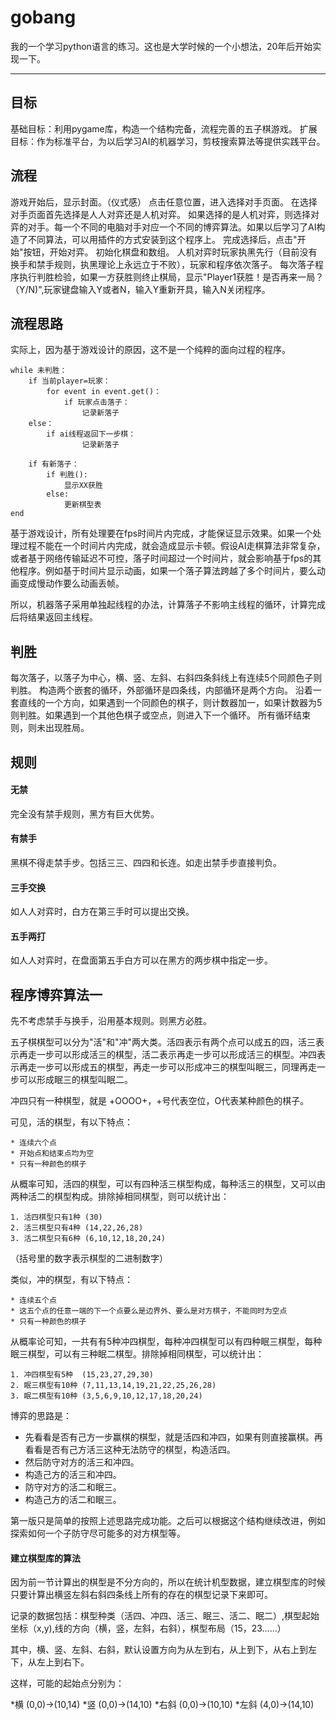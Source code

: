 # gobang

我的一个学习python语言的练习。这也是大学时候的一个小想法，20年后开始实现一下。

----
## 目标
基础目标：利用pygame库，构造一个结构完备，流程完善的五子棋游戏。
扩展目标：作为标准平台，为以后学习AI的机器学习，剪枝搜索算法等提供实践平台。

## 流程

游戏开始后，显示封面。（仪式感）
点击任意位置，进入选择对手页面。
在选择对手页面首先选择是人人对弈还是人机对弈。
如果选择的是人机对弈，则选择对弈的对手。每一个不同的电脑对手对应一个不同的博弈算法。如果以后学习了AI构造了不同算法，可以用插件的方式安装到这个程序上。
完成选择后，点击"开始"按钮，开始对弈。
初始化棋盘和数组。
人机对弈时玩家执黑先行（目前没有换手和禁手规则，执黑理论上永远立于不败），玩家和程序依次落子。
每次落子程序执行判胜检验，如果一方获胜则终止棋局，显示"Player1获胜！是否再来一局？（Y/N)",玩家键盘输入Y或者N，输入Y重新开具，输入N关闭程序。

## 流程思路
实际上，因为基于游戏设计的原因，这不是一个纯粹的面向过程的程序。
```
while 未判胜：
    if 当前player=玩家：
        for event in event.get()：
            if 玩家点击落子：
                记录新落子
    else：    
        if ai线程返回下一步棋：
                记录新落子

    if 有新落子：
        if 判胜():
            显示XX获胜
        else:
            更新棋型表
end
```
基于游戏设计，所有处理要在fps时间片内完成，才能保证显示效果。如果一个处理过程不能在一个时间片内完成，就会造成显示卡顿。假设AI走棋算法非常复杂，或者基于网络传输延迟不可控，落子时间超过一个时间片，就会影响基于fps的其他程序。例如基于时间片显示动画，如果一个落子算法跨越了多个时间片，要么动画变成慢动作要么动画丢帧。

所以，机器落子采用单独起线程的办法，计算落子不影响主线程的循环，计算完成后将结果返回主线程。

## 判胜

每次落子，以落子为中心，横、竖、左斜、右斜四条斜线上有连续5个同颜色子则判胜。
构造两个嵌套的循环，外部循环是四条线，内部循环是两个方向。
沿着一套直线的一个方向，如果遇到一个同颜色的棋子，则计数器加一，如果计数器为5则判胜。如果遇到一个其他色棋子或空点，则进入下一个循环。
所有循环结束则，则未出现胜局。

## 规则

#### 无禁

完全没有禁手规则，黑方有巨大优势。

#### 有禁手

黑棋不得走禁手步。包括三三、四四和长连。如走出禁手步直接判负。

#### 三手交换

如人人对弈时，白方在第三手时可以提出交换。

#### 五手两打

如人人对弈时，在盘面第五手白方可以在黑方的两步棋中指定一步。

## 程序博弈算法一

先不考虑禁手与换手，沿用基本规则。则黑方必胜。

五子棋棋型可以分为"活"和"冲"两大类。活四表示有两个点可以成五的四，活三表示再走一步可以形成活三的棋型，活二表示再走一步可以形成活三的棋型。冲四表示再走一步可以形成五的棋型，再走一步可以形成冲三的棋型叫眠三，同理再走一步可以形成眠三的棋型叫眠二。

冲四只有一种棋型，就是 +OOOO+，+号代表空位，O代表某种颜色的棋子。

可见，活的棋型，有以下特点：

    * 连续六个点
    * 开始点和结束点均为空
    * 只有一种颜色的棋子

从概率可知，活四的棋型，可以有四种活三棋型构成，每种活三的棋型，又可以由两种活二的棋型构成。排除掉相同棋型，则可以统计出：

    1. 活四棋型只有1种 (30)
    2. 活三棋型只有4种 (14,22,26,28)
    3. 活二棋型只有6种 (6,10,12,18,20,24)

（括号里的数字表示棋型的二进制数字）

类似，冲的棋型，有以下特点：

    * 连续五个点
    * 这五个点的任意一端的下一个点要么是边界外、要么是对方棋子，不能同时为空点
    * 只有一种颜色的棋子
    
从概率论可知，一共有有5种冲四棋型，每种冲四棋型可以有四种眠三棋型，每种眠三棋型，可以有三种眠二棋型。排除掉相同棋型，可以统计出：

    1. 冲四棋型有5种  (15,23,27,29,30)
    2. 眠三棋型有10种 (7,11,13,14,19,21,22,25,26,28)
    3. 眠二棋型有10种 (3,5,6,9,10,12,17,18,20,24)

博弈的思路是：
* 先看看是否有己方一步赢棋的棋型，就是活四和冲四，如果有则直接赢棋。再看看是否有己方活三这种无法防守的棋型，构造活四。
* 然后防守对方的活三和冲四。
* 构造己方的活三和冲四。
* 防守对方的活二和眠三。
* 构造己方的活二和眠三。

第一版只是简单的按照上述思路完成功能。之后可以根据这个结构继续改进，例如探索如何一个子防守尽可能多的对方棋型等。

#### 建立棋型库的算法

因为前一节计算出的棋型是不分方向的，所以在统计机型数据，建立棋型库的时候只要计算出横竖左斜右斜四条线上所有的存在的棋型记录下来即可。

记录的数据包括：棋型种类（活四、冲四、活三、眠三、活二、眠二）,棋型起始坐标（x,y),线的方向（横，竖，左斜，右斜），棋型布局（15，23……）

其中，横、竖、左斜、右斜，默认设置方向为从左到右，从上到下，从右上到左下，从左上到右下。

这样，可能的起始点分别为：

*横 (0,0)->(10,14)
*竖 (0,0)->(14,10)
*右斜 (0,0)->(10,10)
*左斜 (4,0)->(14,10)

